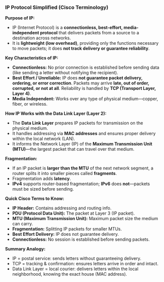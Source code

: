 ### **IP Protocol Simplified (Cisco Terminology)**

**Purpose of IP:**

- IP (Internet Protocol) is a **connectionless, best-effort, media-independent protocol** that delivers packets from a source to a destination across networks.
- It is **lightweight (low overhead)**, providing only the functions necessary to move packets; it does **not track delivery or guarantee reliability**.

**Key Characteristics of IP:**

- **Connectionless:** No prior connection is established before sending data (like sending a letter without notifying the recipient).
- **Best Effort / Unreliable:** IP does **not guarantee packet delivery, ordering, or error correction**. Packets may arrive **late, out of order, corrupted, or not at all**. Reliability is handled by **TCP (Transport Layer, Layer 4)**.
- **Media Independent:** Works over any type of physical medium—copper, fiber, or wireless.

**How IP Works with the Data Link Layer (Layer 2):**

- The **Data Link Layer** prepares IP packets for transmission on the physical medium.
- It handles addressing via **MAC addresses** and ensures proper delivery within the local network (LAN).
- It informs the Network Layer (IP) of the **Maximum Transmission Unit (MTU)**—the largest packet that can travel over that medium.

**Fragmentation:**

- If an IP packet is **larger than the MTU** of the next network segment, a router splits it into smaller pieces called **fragments**.
- Fragmentation adds **latency**.
- **IPv4** supports router-based fragmentation; **IPv6** does **not**—packets must be sized before sending.

**Quick Cisco Terms to Know:**

- **IP Header:** Contains addressing and routing info.
- **PDU (Protocol Data Unit):** The packet at Layer 3 (IP packet).
- **MTU (Maximum Transmission Unit):** Maximum packet size the medium can carry.
- **Fragmentation:** Splitting IP packets for smaller MTUs.
- **Best Effort Delivery:** IP does not guarantee delivery.
- **Connectionless:** No session is established before sending packets.

**Summary Analogy:**

- IP = postal service: sends letters without guaranteeing delivery.
- TCP = tracking & confirmation: ensures letters arrive in order and intact.    
- Data Link Layer = local courier: delivers letters within the local neighborhood, knowing the exact house (MAC address).